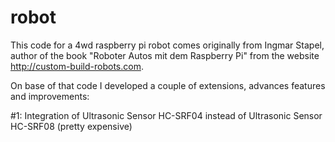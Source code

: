 # robot

This code for a 4wd raspberry pi robot comes originally from Ingmar Stapel, author of the book "Roboter Autos mit dem Raspberry Pi" from the website http://custom-build-robots.com.

On base of that code I developed a couple of extensions, advances features and improvements:

#1: Integration of Ultrasonic Sensor HC-SRF04 instead of Ultrasonic Sensor HC-SRF08 (pretty expensive)
